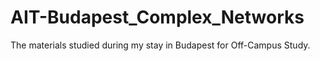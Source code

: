 # AIT-Budapest_Complex_Networks
The materials studied during my stay in Budapest for Off-Campus Study.
